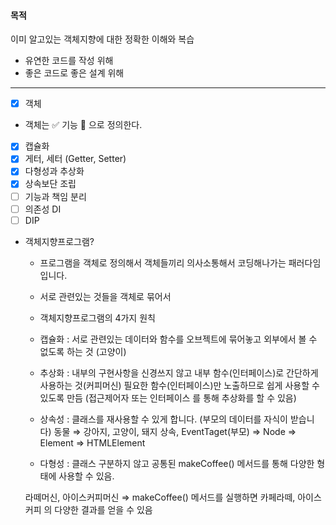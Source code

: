 #### 목적

이미 알고있는 객체지향에 대한 정확한 이해와 복습

- 유연한 코드를 작성 위해
- 좋은 코드로 좋은 설계 위해

---

- [x] 객체
- 객체는 ✅ 기능 📌 으로 정의한다.
- [x] 캡슐화
- [x] 게터, 세터 (Getter, Setter)
- [x] 다형성과 추상화
- [x] 상속보단 조립
- [ ] 기능과 책임 분리
- [ ] 의존성 DI
- [ ] DIP

- 객체지향프로그램?

  - 프로그램을 객체로 정의해서 객체들끼리 의사소통해서 코딩해나가는 패러다임 입니다.

  - 서로 관련있는 것들을 객체로 묶어서

  - 객체지향프로그램의 4가지 원칙

  - 캡슐화 : 서로 관련있는 데이터와 함수를 오브젝트에 묶어놓고 외부에서 볼 수 없도록 하는 것 (고양이)

  - 추상화 : 내부의 구현사항을 신경쓰지 않고 내부 함수(인터페이스)로 간단하게 사용하는 것(커피머신) 필요한 함수(인터페이스)만 노출하므로 쉽게 사용할 수 있도록 만듬 (접근제어자 또는 인터페이스 를 통해 추상화를 할 수 있음)

  - 상속성 : 클래스를 재사용할 수 있게 합니다. (부모의 데이터를 자식이 받습니다) 동물 ⇒ 강아지, 고양이, 돼지 상속, EventTaget(부모) ⇒ Node ⇒ Element ⇒ HTMLElement

  - 다형성 : 클래스 구분하지 않고 공통된 makeCoffee() 메서드를 통해 다양한 형태에 사용할 수 있음.

  라떼머신, 아이스커피머신 ⇒ makeCoffee() 메서드를 실행하면 카페라떼, 아이스커피 의 다양한 결과를 얻을 수 있음
